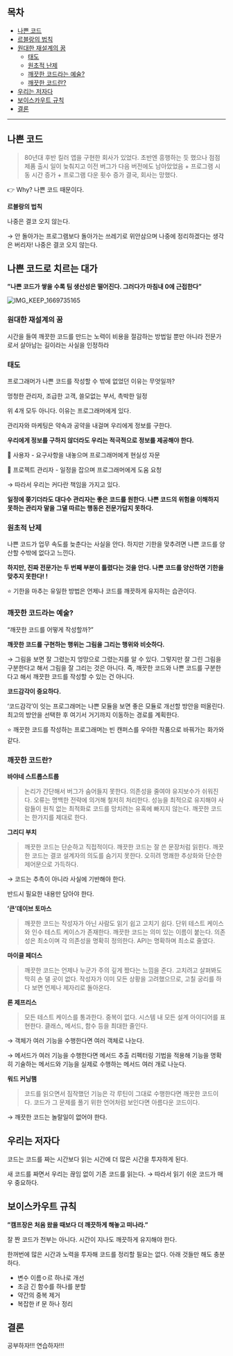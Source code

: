## 목차
- [나쁜 코드](#나쁜-코드) 
- [르블랑의 법칙](#나쁜-코드로-치르는-대가)
- [원대한 재설계의 꿈](#원대한-재설계의-꿈)
    - [태도](#태도)
    - [원초적 난제](#원초적-난제)
    - [깨끗한 코드라는 예술?](#깨끗한-코드라는-예술)
    - [깨끗한 코드란?](#깨끗한-코드란)
- [우리는 저자다](#우리는-저자다)
- [보이스카우트 규칙](#보이스카우트-규칙)
- [결론](#결론)

---

## 나쁜 코드

> 80년대 후반 킬러 앱을 구현한 회사가 있었다.
초반엔 흥행하는 듯 했으나 점점 제품 출시 일이 늦춰지고 이전 버그가 다음 버전에도 남아았었음 + 프로그램 시동 시간 증가 + 프로그램 다운 횟수 증가
결국, 회사는 망했다.
> 

👉 Why? 나쁜 코드 때문이다.

**르블랑의 법칙**

나중은 결코 오지 않는다.

→ 안 돌아가는 프로그램보다 돌아가는 쓰레기로 위안삼으며 나중에 정리하겠다는 생각은 버리자! 나중은 결코 오지 않는다. 

## 나쁜 코드로 치르는 대가

**”나쁜 코드가 쌓을 수록 팀 생산성은 떨어진다. 그러다가 마침내 0에 근접한다”**

![IMG_KEEP_1669735165](https://user-images.githubusercontent.com/48826098/204582975-b2348e7c-2799-4895-93d1-a3b04164c6b6.jpg)

### 원대한 재설계의 꿈

시간을 들여 깨끗한 코드를 만드는 노력이 비용을 절감하는 방법일 뿐만 아니라 전문가로서 살아남는 길이라는 사실을 인정하라

### 태도

프로그래머가 나쁜 코드를 작성할 수 밖에 없었던 이유는 무엇일까? 

멍청한 관리자, 조급한 고객, 쓸모없는 부서, 촉박한 일정

위 4개 모두 아니다. 이유는 프로그래머에게 있다.

관리자와 마케팅은 약속과 공약을 내걸며 우리에게 정보를 구한다. 

**우리에게 정보를 구하지 않더라도 우리는 적극적으로 정보를 제공해야 한다.**

👨 사용자 - 요구사항을 내놓으며 프로그래머에게 현실성 자문

👨 프로젝트 관리자 - 일정을 잡으며 프로그래머에게 도움 요청

→ 따라서 우리는 커다란 책임을 가지고 있다.

**일정에 쫒기더라도 대다수 관리자는 좋은 코드를 원한다. 나쁜 코드의 위험을 이해하지 못하는 관리자 말을 그댈 따르는 행동은 전문가답지 못하다.**

### 원초적 난제

나쁜 코드가 업무 속도를 늦춘다는 사실을 안다. 하지만 기한을 맞추려면 나쁜 코드를 양산할 수밖에 없다고 느낀다. 

**하지만, 진짜 전문가는 두 번째 부분이 틀렸다는 것을 안다. 나쁜 코드를 양산하면 기한을 맞추지 못한다! !**

⭐ 기한을 마추는 유일한 방법은 언제나 코드를 깨끗하게 유지하는 습관이다.

### 깨끗한 코드라는 예술?

“깨끗한 코드를 어떻게 작성할까?”

**깨끗한 코드를 구현하는 행위는 그림을 그리는 행위와 비슷하다.**

→ 그림을 보면 잘 그렸는지 엉망으로 그렸는지를 알 수 있다. 그렇지만 잘 그린 그림을 구분한다고 해서 그림을 잘 그리는 것은 아니다. 
즉, 깨끗한 코드와 나쁜 코드를 구분한다고 해서 깨끗한 코드를 작성할 수 있는 건 아니다. 

**코드감각이 중요하다.**

‘코드감각’이 잇는 프로그래머는 나쁜 모듈을 보면 좋은 모듈로 개선할 방안을 떠올린다. 최고의 방안을 선택한 후 여기서 거기까지 이동하는 경로를 계획한다. 

⭐ 깨끗한 코드를 작성하는 프로그래머는 빈 캔퍼스를 우아한 작품으로 바꿔가는 화가와 같다.

### 깨끗한 코드란?

**바야네 스트롭스트룹**

> 논리가 간단해서 버그가 숨어들지 못한다.
의존성을 줄여야 유지보수가 쉬워진다.
오류는 명백한 전략에 의거해 철저히 처리한다.
성능을 최적으로 유지해야 사람들이 원칙 없는 최적화로 코드를 망치려는 유혹에 빠지지 않는다.
깨끗한 코드는 한가지를 제대로 한다.
> 

**그리디 부치**

> 깨끗한 코드는 단순하고 직접적이다. 
깨끗한 코드는 잘 쓴 문장처럼 읽힌다. 
깨끗한 코드는 결코 설계자의 의도를 숨기지 못한다. 
오히려 명쾌한 추상화와 단순한 제어문으로 가득하다.
> 

→ 코드는 추측이 아니라 사실에 기반해야 한다. 

반드시 필요한 내용만 담아야 한다.

**’큰’데이브 토마스**

> 깨끗한 코드는 작성자가 아닌 사람도 읽기 쉽고 고치기 쉽다.
단위 테스트 케이스와 인수 테스트 케이스가 존재한다.
깨끗한 코드는 의미 있는 이름이 붙는다.
의존성은 최소이며 각 의존성을 명확히 정의한다. 
API는 명확하며 최소로 줄였다.
> 

**마이클 페더스**

> 깨끗한 코드는 언제나 누군가 주의 깊게 짰다는 느낌을 준다.
고치려고 살펴봐도 딱히 손 댈 곳이 없다.
작성자가 이미 모든 상황을 고려했으므로, 고칠 궁리를 하다 보면 언제나 제자리로 돌아온다.
> 

**론 제프리스**

> 모든 테스트 케이스를 통과한다.
중복이 없다.
시스템 내 모든 설계 아이디어를 표현한다.
클래스, 메서드, 함수 등을 최대한 줄인다.
> 

→ 객체가 여러 기능을 수행한다면 여러 객체로 나눈다. 

→ 메서드가 여러 기능을 수행한다면 메서드 추출 리펙터링 기법을 적용해 기능을 명확히 기술하는 메서드와 기능을 실제로 수행하는 메서드 여러 개로 나눈다.

**워드 커닝햄**

> 코드를 읽으면서 짐작했던 기능은 각 루틴이 그대로 수행한다면 깨끗한 코드이다.
코드가 그 문제를 풀기 위한 언어처럼 보인다면 아름다운 코드이다.
> 

→ 깨끗한 코드는 놀랄일이 없어야 한다.

## 우리는 저자다

코드는 코드를 짜는 시간보다 읽는 시간에 더 많은 시간을 투자하게 된다.

새 코드를 짜면서 우리는 끊임 없이 기존 코드를 읽는다. → 따라서 읽기 쉬운 코드가 매우 중요하다.

## 보이스카우트 규칙

**”캠프장은 처음 왔을 때보다 더 깨끗하게 해놓고 떠나라.”**

잘 짠 코드가 전부는 아니다. 시간이 지나도 깨끗하게 유지해야 한다. 

한꺼번에 많은 시간과 노력을 투자해 코드를 정리할 필요는 없다. 아래 것들만 해도 충분하다.

- 변수 이름ㅇ르 하나로 개선
- 조금 긴 함수를 하나를 분할
- 약간의 중복 제거
- 복잡한 if 문 하나 정리

## 결론

공부하자!!! 연습하자!!!